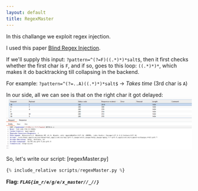 ```yaml
---
layout: default
title: RegexMaster
---
```




In this challange we exploit regex injection.

I used this paper [Blind Regex Injection](https://diary.shift-js.info/blind-regular-expression-injection/).

If we'll supply this input: `?pattern=^(?=F)((.*)*)*salt$`, then it first checks whether the first char is `F`, and if so, goes to this loop: `((.*)*)*`, which makes it do backtracking till collapsing in the backend. 

For example: `?pattern=^(?=..A)((.*)*)*salt$` -> *Takes time* (3rd char is `A`)

In our side, all we can see is that on the right char it got delayed:
![Burp image](./images/RegexMaster_burp.png)

So, let's write our script: [regexMaster.py]
```scripts/regexMaster.py
{% include_relative scripts/regexMaster.py %}
```



**Flag:** ***`FLAG{im_r/e/g/e/x_master//_//}`*** 

